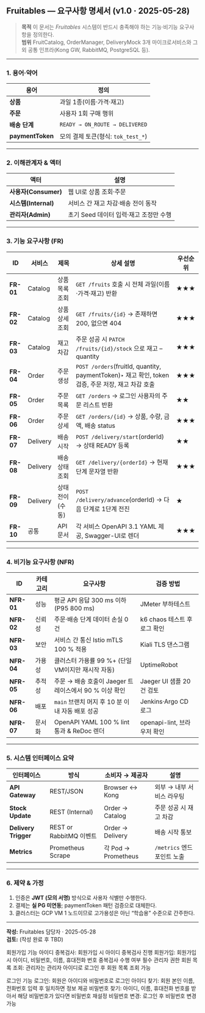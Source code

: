 ## Fruitables — 요구사항 명세서 (v1.0 · 2025-05-28)

> **목적** 이 문서는 _Fruitables_ 시스템이 반드시 충족해야 하는 기능·비기능 요구사항을 정의한다.  
> **범위** FruitCatalog, OrderManager, DeliveryMock 3개 마이크로서비스와 그 외 공통 인프라(Kong GW, RabbitMQ, PostgreSQL 등).

---

### 1. 용어‧약어

|용어|정의|
|---|---|
|**상품**|과일 1종(이름·가격·재고)|
|**주문**|사용자 1회 구매 행위|
|**배송 단계**|`READY → ON_ROUTE → DELIVERED`|
|**paymentToken**|모의 결제 토큰(형식: `tok_test_*`)|

---

### 2. 이해관계자 & 액터

|액터|설명|
|---|---|
|**사용자(Consumer)**|웹 UI로 상품 조회·주문|
|**시스템(Internal)**|서비스 간 재고 차감·배송 전이 동작|
|**관리자(Admin)**|초기 Seed 데이터 입력·재고 조정만 수행|

---

### 3. 기능 요구사항 (FR)

| ID        | 서비스      | 제목        | 상세 설명                                                                             | 우선순위 |
| --------- | -------- | --------- | --------------------------------------------------------------------------------- | ---- |
| **FR-01** | Catalog  | 상품 목록 조회  | `GET /fruits` 호출 시 전체 과일(이름·가격·재고) 반환                                             | ★★★  |
| **FR-02** | Catalog  | 상품 상세 조회  | `GET /fruits/{id}` → 존재하면 200, 없으면 404                                            | ★★★  |
| **FR-03** | Catalog  | 재고 차감     | 주문 성공 시 `PATCH /fruits/{id}/stock` 으로 재고 –quantity                                | ★★★  |
| **FR-04** | Order    | 주문 생성     | `POST /orders`(fruitId, quantity, paymentToken)‣ 재고 확인, token 검증, 주문 저장, 재고 차감 호출 | ★★★  |
| **FR-05** | Order    | 주문 목록     | `GET /orders` → 로그인 사용자의 주문 리스트 반환                                                | ★★   |
| **FR-06** | Order    | 주문 상세     | `GET /orders/{id}` → 상품, 수량, 금액, 배송 status                                        | ★★★  |
| **FR-07** | Delivery | 배송 시작     | `POST /delivery/start`(orderId) → 상태 READY 등록                                     | ★★   |
| **FR-08** | Delivery | 배송 상태 조회  | `GET /delivery/{orderId}` → 현재 단계 문자열 반환                                          | ★★★  |
| **FR-09** | Delivery | 상태 전이(수동) | `POST /delivery/advance`(orderId) → 다음 단계로 1단계 전진                                 | ★    |
| **FR-10** | 공통       | API 문서    | 각 서비스 OpenAPI 3.1 YAML 제공, Swagger-UI로 렌더                                         | ★★★  |

---

### 4. 비기능 요구사항 (NFR)

| ID         | 카테고리 | 요구사항                                  | 검증 방법                 |
| ---------- | ---- | ------------------------------------- | --------------------- |
| **NFR-01** | 성능   | 평균 API 응답 300 ms 이하(P95 800 ms)       | JMeter 부하테스트          |
| **NFR-02** | 신뢰성  | 주문·배송 단계 데이터 손실 0 건                   | k6 chaos 테스트 후 로그 확인  |
| **NFR-03** | 보안   | 서비스 간 통신 Istio mTLS 100 % 적용          | Kiali TLS 댄스그램        |
| **NFR-04** | 가용성  | 클러스터 가용률 99 %+ (단일 VM이지만 재시작 자동)      | UptimeRobot           |
| **NFR-05** | 추적성  | 주문 → 배송 호출이 Jaeger 트레이스에서 90 % 이상 확인  | Jaeger UI 샘플 20건 검토   |
| **NFR-06** | 배포   | `main` 브랜치 머지 후 10 분 이내 자동 배포 성공      | Jenkins·Argo CD 로그    |
| **NFR-07** | 문서화  | OpenAPI YAML 100 % lint 통과 & ReDoc 렌더 | openapi-lint, 브라우저 확인 |

---

### 5. 시스템 인터페이스 요약

|인터페이스|방식|소비자 → 제공자|설명|
|---|---|---|---|
|**API Gateway**|REST/JSON|Browser ↔ Kong|외부 → 내부 서비스 라우팅|
|**Stock Update**|REST (Internal)|Order → Catalog|주문 성공 시 재고 차감|
|**Delivery Trigger**|REST or RabbitMQ 이벤트|Order → Delivery|배송 시작 통보|
|**Metrics**|Prometheus Scrape|각 Pod → Prometheus|`/metrics` 엔드포인트 노출|

---

### 6. 제약 & 가정

1. 인증은 **JWT (모의 서명)** 방식으로 사용자 식별만 수행한다.
2. 결제는 **실 PG 미연동**; paymentToken 패턴 검증으로 대체한다.
3. 클러스터는 GCP VM 1 노드이므로 고가용성은 아닌 “학습용” 수준으로 간주한다.

---


**작성:** Fruitables 담당자 · 2025-05-28  
**검토:** (작성 완료 후 TBD)



회원가입 기능
아이디 중복검사: 회원가입 시 아이디 중복검사 진행
회원가입: 회원가입 시 아이디, 비밀번호, 이름, 휴대전화 번호 중복검사 수행 여부 필수
관리자 권한 회원 목록 조회: 관리자는 관리자 아이디로 로그인 후 회원 목록 조회 가능

로그인 기능
로그인: 회원은 아이디와 비밀번호로 로그인
아이디 찾기: 회원 본인 이름, 전화번호 입력 후 일치하면 정보 제공
비밀번호 찾기: 아이디, 이름, 휴대전화 번호를 받아서 해당 비밀번호가 있다면 비밀번호 재설정
비밀번호 변경: 로그인 후 비밀번호 변경 가능

